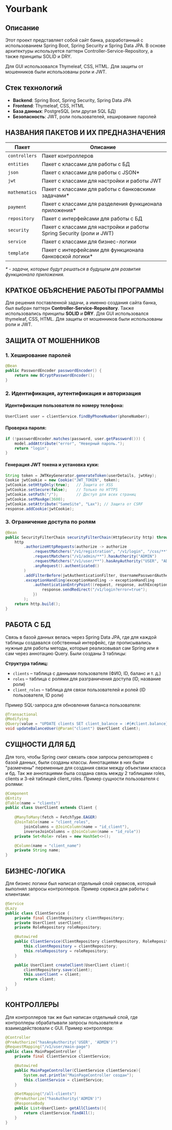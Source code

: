 # Yourbank

## Описание
Этот проект представляет собой сайт банка, разработанный с использованием Spring Boot, Spring Security и Spring Data JPA. В основе архитектуры используется паттерн Controller-Service-Repository, а также принципы SOLID и DRY.

Для GUI использовался Thymeleaf, CSS, HTML. Для защиты от мошенников были использованы роли и JWT.

## Стек технологий
- **Backend**: Spring Boot, Spring Security, Spring Data JPA
- **Frontend**: Thymeleaf, CSS, HTML
- **База данных**: PostgreSQL (или другая SQL БД)
- **Безопасность**: JWT, роли пользователей, хеширование паролей

## НАЗВАНИЯ ПАКЕТОВ И ИХ ПРЕДНАЗНАЧЕНИЯ

| Пакет | Описание |
|-------|----------|
| `controllers` | Пакет контроллеров |
| `entities` | Пакет с классами для работы с БД |
| `json` | Пакет с классами для работы с JSON* |
| `jwt` | Пакет с классами для настройки и работы JWT |
| `mathematics` | Пакет с классами для работы с банковскими задачами* |
| `payment` | Пакет с классами для разделения функционала приложения* |
| `repository` | Пакет с интерфейсами для работы с БД |
| `security` | Пакет с классами для настройки и работы Spring Security (роли и JWT) |
| `service` | Пакет с классами для бизнес-логики |
| `template` | Пакет с интерфейсами для функционала банковской логики* |

_* - задачи, которые будут решаться в будущем для развития функционала приложения._

## КРАТКОЕ ОБЪЯСНЕНИЕ РАБОТЫ ПРОГРАММЫ
Для решения поставленной задачи, а именно создания сайта банка, был выбран паттерн **Controller-Service-Repository**. Также использовались принципы **SOLID** и **DRY**. Для GUI использовался thymeleaf, CSS, HTML. Для защиты от мошенников были использованы роли и JWT. 

## ЗАЩИТА ОТ МОШЕННИКОВ
### 1. Хеширование паролей
```java
@Bean
public PasswordEncoder passwordEncoder() {
    return new BCryptPasswordEncoder();
}
```

### 2. Идентификация, аутентификация и авторизация
#### Идентификация пользователя по номеру телефона:
```java
UserClient user = clientService.findByPhoneNumber(phoneNumber);
```

#### Проверка пароля:
```java
if (!passwordEncoder.matches(password, user.getPassword())) {
    model.addAttribute("error", "Неверный пароль.");
    return "login";
}
```

#### Генерация JWT токена и установка куки:
```java
String token = JWTKeyGenerator.generateToken(userDetails, jwtKey);
Cookie jwtCookie = new Cookie("JWT_TOKEN", token);
jwtCookie.setHttpOnly(true);   // Защита от XSS
jwtCookie.setSecure(false);    // Только по HTTPS
jwtCookie.setPath("/");        // Доступ для всех страниц
jwtCookie.setMaxAge(3600);
jwtCookie.setAttribute("SameSite", "Lax"); // Защита от CSRF
response.addCookie(jwtCookie);
```

### 3. Ограничение доступа по ролям
```java
@Bean
public SecurityFilterChain securityFilterChain(HttpSecurity http) throws Exception {
    http
        .authorizeHttpRequests(authorize -> authorize
            .requestMatchers("/v1/registration", "/v1/login", "/css/**", "/js/**", "/images/**", "/static/**", "/favicon.ico").permitAll()
            .requestMatchers("/v1/admin/**").hasAuthority("ADMIN")
            .requestMatchers("/v1/user/**").hasAnyAuthority("USER", "ADMIN")
            .anyRequest().authenticated()
        )
        .addFilterBefore(jwtAuthenticationFilter, UsernamePasswordAuthenticationFilter.class)
        .exceptionHandling(exceptionHandling -> exceptionHandling
            .authenticationEntryPoint((request, response, authException) -> {
                response.sendRedirect("/v1/login?error=true");
            })
        );
    return http.build();
}
```

## РАБОТА С БД
Связь в базой данных велась через Spring Data JPA, где для каждой таблицы создавался собственный интерфейс, где прописывались нужные для работы методы, которые реализовывал сам Spring или я сам через аннотацию Query. Были созданы 3 таблицы:

**Структура таблиц:**
- `clients` – таблица с данными пользователя (ФИО, ID, баланс и т. д.)
- `roles` – таблица с ролями для разграничения доступа (ID, название роли)
- `client_roles` – таблица для связи пользователей и ролей (ID пользователя, ID роли)

Пример SQL-запроса для обновления баланса пользователя:
```java
@Transactional
@Modifying
@Query(value = "UPDATE clients SET client_balance = :#{#client.balance} WHERE client_id = :#{#client.id}", nativeQuery = true)
void updateBalanceUser(@Param("client") UserClient client);
```

## СУЩНОСТИ ДЛЯ БД
Для того, чтобы Spring смог связать свои запросы репозиториев с базой данных, были созданы классы. Аннотациями в них были "размечены" переменные для создания связи между объектами класса и бд. Так же аннотациями была создана связь между 2 таблицами roles, clients и 3-ей таблицей client_roles.
Пример сущности пользователя с ролями:
```java
@Component
@Entity
@Table(name = "clients")
public class UserClient extends Client {
    
    @ManyToMany(fetch = FetchType.EAGER)
    @JoinTable(name = "client_roles",
        joinColumns = @JoinColumn(name = "id_client"),
        inverseJoinColumns = @JoinColumn(name = "id_role"))
    private Set<Role> roles = new HashSet<>();

    @Column(name = "client_name")
    private String name;
}
```

## БИЗНЕС-ЛОГИКА
Для бизнес логики был написал отдельный слой сервисов, который выполнял запросы контроллеров. 
Пример сервиса для работы с клиентами:
```java
@Service
@Lazy
public class ClientService {
    private final ClientRepository clientRepository;
    private UserClient userClient;
    private RoleRepository roleRepository;

    @Autowired
    public ClientService(ClientRepository clientRepository, RoleRepository roleRepository){
        this.clientRepository = clientRepository;
        this.roleRepository = roleRepository;
    }

    public UserClient createClient(UserClient client){
        clientRepository.save(client);
        this.userClient = client;
        return client;
    }
}
```

## КОНТРОЛЛЕРЫ
Для контроллеров так же был написан отдельный слой, где контроллеры обрабатывали запросы пользователя и взаимодействовали с GUI.
Пример контроллера:
```java
@Controller
@PreAuthorize("hasAnyAuthority('USER', 'ADMIN')")
@RequestMapping("/v1/user/main-page")
public class MainPageController {
    private final ClientService clientService;

    @Autowired
    public MainPageController(ClientService clientService){
        System.out.println("MainPageController создан");
        this.clientService = clientService;
    }

    @GetMapping("/all-clients")
    @PreAuthorize("hasAuthority('ADMIN')")
    @ResponseBody
    public List<UserClient> getAllClients(){
        return clientService.findAll();
    }
}
```

